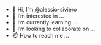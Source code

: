 - 👋 Hi, I’m @alessio-siviero
- 👀 I’m interested in ...
- 🌱 I’m currently learning ...
- 💞️ I’m looking to collaborate on ...
- 📫 How to reach me ...

<!---
alessio-siviero/alessio-siviero is a ✨ special ✨ repository because its `README.md` (this file) appears on your GitHub profile.
You can click the Preview link to take a look at your changes.
--->
